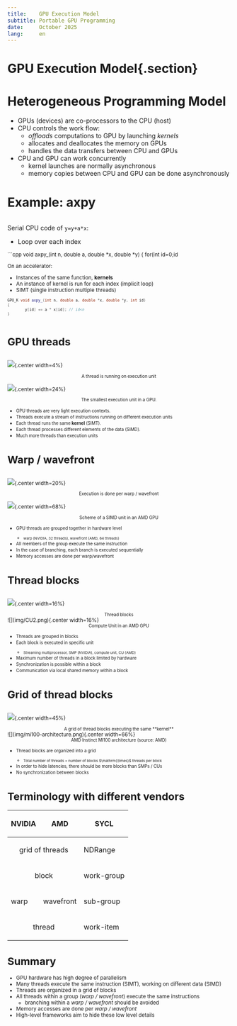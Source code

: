 ```yaml
---
title:    GPU Execution Model
subtitle: Portable GPU Programming
date:     October 2025
lang:     en
---
```



# GPU Execution Model{.section}

#  Heterogeneous Programming Model

- GPUs (devices) are co-processors to the CPU (host)
- CPU controls the work flow:
  - *offloads* computations to GPU by launching *kernels*
  - allocates and deallocates the memory on GPUs
  - handles the data transfers between CPU and GPUs
- CPU and GPU can work concurrently
   - kernel launches are normally asynchronous
   - memory copies between CPU and GPU can be done asynchronously

# Example: axpy

<div class="column">

Serial CPU code of `y=y+a*x`:

- Loop over each index

<small>
```cpp
void axpy_(int n, double a, double *x, double *y)
{
    for(int id=0;id<n; id++) {
        y[id] += a * x[id];
    }
}
```
</small>
</div>

<div class="column">

On an accelerator:

- Instances of the same function, **kernels**
- An instance of kernel is run for each index (implicit loop)
- SIMT (single instruction multiple threads)
<small>

```cpp
GPU_K void axpy_(int n, double a, double *x, double *y, int id)
{
        y[id] += a * x[id]; // id<n
}

```
</small>

</div>

# GPU threads

<div class="column">


![](img/work_item.png){.center width=4%}

<div align="center"><small>A thread is running on execution unit</small></div>

</div>

<div class="column">

![](img/amd_simd_lanet.png){.center width=24%} 

<div align="center"><small>The smallest execution unit in a GPU.</small></div>
</div>

<ul>
  <li><small>GPU threads are very light execution contexts.</small></li>
  <li><small>Threads execute a stream of instructions running on different execution units</small></li>
  <li><small>Each thread runs the same <strong>kernel</strong> (SIMT).</small></li>
  <li><small>Each thread processes different elements of the data (SIMD).</small></li>
  <li><small>Much more threads than execution units</small></li>
</ul>


# Warp / wavefront

<div class="column">


![](img/sub_group.png){.center width=20%}

<div align="center"><small>Execution is done per warp / wavefront</small></div>

</div>

<div class="column">

![](img/amd_simd_unit.png){.center width=68%} 

<div align="center"><small>Scheme of a SIMD unit in an AMD GPU</small></div>
</div>

<ul>
  <li><small>GPU threads are grouped together in hardware level
    <ul>
      <li><small>warp (NVIDIA, 32 threads), wavefront (AMD, 64 threads)</small></li>
    </ul>
  </small></li>
  <li><small>All members of the group execute the same instruction</small></li>
  <li><small>In the case of branching, each branch is executed sequentially</small></li>
  <li><small>Memory accesses are done per warp/wavefront</small></li>
</ul>


# Thread blocks

<div class="column">

![](img/work_group.png){.center width=16%}

<div align="center"><small>Thread blocks</small></div>

</div>

<div class="column">
![](img/CU2.png){.center width=16%}

<div align="center"><small>Compute Unit in an AMD GPU</small></div>
</div>

<ul>
  <li><small>Threads are grouped in blocks</small></li>
  <li><small>Each block is executed in specific unit
    <ul>
      <li><small>Streaming multiprocessor, SMP (NVIDIA), compute unit, CU (AMD)</small></li>
    </ul>
  </small></li>
  <li><small>Maximum number of threads in a block limited by hardware</small></li>
  <li><small>Synchronization is possible within a block</small></li>
  <li><small>Communication via local shared memory within a block</small></li>
</ul>


# Grid of thread blocks

<div class="column">

![](img/Grid_threads.png){.center width=45%}

<div align="center"><small>A grid of thread blocks executing the same **kernel**</small></div>

</div>

<div class="column">
![](img/mi100-architecture.png){.center width=66%}

<div align="center"><small>AMD Instinct MI100 architecture (source: AMD)</small></div>
</div>

<ul>
  <li><small>Thread blocks are organized into a grid
    <ul>
      <li><small>Total number of threads = number of blocks $\mathrm{\times}$ threads per block</small></li>
    </ul>
  </small></li>
  <li><small>In order to hide latencies, there should be more blocks than SMPs / CUs</small></li>
  <li><small>No synchronization between blocks</small></li>
</ul>


# Terminology with different vendors


<table class="docutils align-center" id="id7">
<thead>
<tr class="row-odd"><th class="head"><p>NVIDIA</p></th>
<th class="head"><p>AMD</p></th>
<th class="head"><p>SYCL</p></th>
</tr>
</thead>
<tbody>
<tr class="row-even"><td style="text-align: center"; colspan="2"><p>grid of threads</p></td>
<td><p>NDRange</p></td>
</tr>
<tr class="row-odd"><td style="text-align: center"; colspan="2"><p>block</p></td>
<td><p>work-group</p></td>
</tr>
<tr class="row-even"><td><p>warp</p></td>
<td><p>wavefront</p></td>
<td><p>sub-group</p></td>
</tr>
<tr class="row-odd"><td style="text-align: center"; colspan="2"><p>thread</p></td>
<td><p>work-item</p></td>
</tr>
</tbody>
</table>

# Summary

- GPU hardware has high degree of parallelism
- Many threads execute the same instruction (SIMT), working on different data (SIMD)
- Threads are organized in a grid of blocks 
- All threads within a group (*warp / wavefront*) execute the same instructions
    - branching within a *warp / wavefront* should be avoided
- Memory accesses are done per *warp / wavefront*
- High-level frameworks aim to hide these low level details
